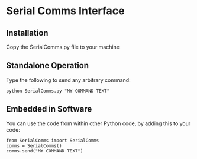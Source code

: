 # Serial Comms Interface

## Installation
Copy the SerialComms.py file to your machine

## Standalone Operation
Type the following to send any arbitrary command:

```
python SerialComms.py "MY COMMAND TEXT"
```

## Embedded in Software
You can use the code from within other Python code, by adding this to your code:

```
from SerialComms import SerialComms
comms = SerialComms()
comms.send("MY COMMAND TEXT")
```
